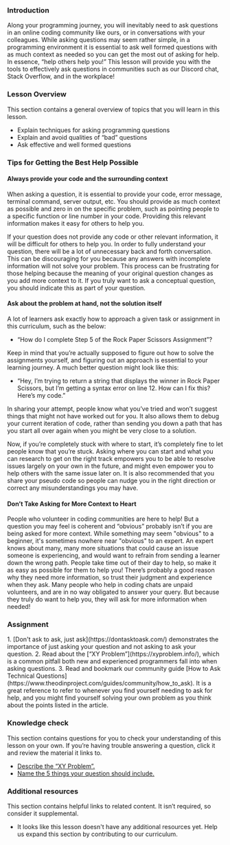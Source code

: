 ### Introduction

Along your programming journey, you will inevitably need to ask questions in an online coding community like ours, or in conversations with your colleagues. While asking questions may seem rather simple, in a programming environment it is essential to ask well formed questions with as much context as needed so you can get the most out of asking for help. In essence, “help others help you!” This lesson will provide you with the tools to effectively ask questions in communities such as our Discord chat, Stack Overflow, and in the workplace!

### Lesson Overview

This section contains a general overview of topics that you will learn in this lesson.

*   Explain techniques for asking programming questions
*   Explain and avoid qualities of “bad” questions
*   Ask effective and well formed questions

### Tips for Getting the Best Help Possible

#### Always provide your code and the surrounding context

When asking a question, it is essential to provide your code, error message, terminal command, server output, etc. You should provide as much context as possible and zero in on the specific problem, such as pointing people to a specific function or line number in your code. Providing this relevant information makes it easy for others to help you.

If your question does not provide any code or other relevant information, it will be difficult for others to help you. In order to fully understand your question, there will be a lot of unnecessary back and forth conversation. This can be discouraging for you because any answers with incomplete information will not solve your problem. This process can be frustrating for those helping because the meaning of your original question changes as you add more context to it. If you truly want to ask a conceptual question, you should indicate this as part of your question.

#### Ask about the problem at hand, not the solution itself

A lot of learners ask exactly how to approach a given task or assignment in this curriculum, such as the below:

-   “How do I complete Step 5 of the Rock Paper Scissors Assignment”?

Keep in mind that you’re actually supposed to figure out how to solve the assignments yourself, and figuring out an approach is essential to your learning journey. A much better question might look like this:

-   “Hey, I’m trying to return a string that displays the winner in Rock Paper Scissors, but I’m getting a syntax error on line 12. How can I fix this? Here’s my code.”

In sharing your attempt, people know what you’ve tried and won’t suggest things that might not have worked out for you. It also allows them to debug your current iteration of code, rather than sending you down a path that has you start all over again when you might be very close to a solution.

Now, if you’re completely stuck with where to start, it’s completely fine to let people know that you’re stuck. Asking where you can start and what you can research to get on the right track empowers you to be able to resolve issues largely on your own in the future, and might even empower you to help others with the same issue later on. It is also recommended that you share your pseudo code so people can nudge you in the right direction or correct any misunderstandings you may have.

#### Don’t Take Asking for More Context to Heart

People who volunteer in coding communities are here to help! But a question you may feel is coherent and “obvious” probably isn’t if you are being asked for more context. While something may seem "obvious" to a beginner, it's sometimes nowhere near "obvious" to an expert. An expert knows about many, many more situations that could cause an issue someone is experiencing, and would want to refrain from sending a learner down the wrong path. People take time out of their day to help, so make it as easy as possible for them to help you! There’s probably a good reason why they need more information, so trust their judgment and experience when they ask. Many people who help in coding chats are unpaid volunteers, and are in no way obligated to answer your query. But because they truly do want to help you, they will ask for more information when needed!

### Assignment

<div class="lesson-content__panel" markdown="1">
1.  [Don't ask to ask, just ask](https://dontasktoask.com/) demonstrates the importance of just asking your question and not asking to ask your question.
2.  Read about the [“XY Problem”](https://xyproblem.info/), which is a common pitfall both new and experienced programmers fall into when asking questions.
3.  Read and bookmark our community guide [How to Ask Technical Questions](https://www.theodinproject.com/guides/community/how_to_ask). It is a great reference to refer to whenever you find yourself needing to ask for help, and you might find yourself solving your own problem as you think about the points listed in the article.
</div>

### Knowledge check

This section contains questions for you to check your understanding of this lesson on your own. If you’re having trouble answering a question, click it and review the material it links to.

*   [Describe the “XY Problem”.](https://xyproblem.info/)
*   [Name the 5 things your question should include.](https://www.theodinproject.com/guides/community/how_to_ask)

### Additional resources

This section contains helpful links to related content. It isn’t required, so consider it supplemental.

*   It looks like this lesson doesn't have any additional resources yet. Help us expand this section by contributing to our curriculum.
